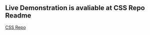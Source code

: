 ## Live Demonstration is avaliable at CSS Repo Readme

<a href= "https://github.com/imyogeshgaur/CSS_effects"> CSS Repo </a>
